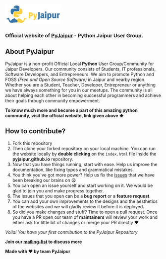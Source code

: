 ![PyJaipurLogo](https://github.com/PyJaipur/pyjaipur.github.io/blob/master/images/logo-white.png?raw=True) 

 
### Official website of [PyJaipur](https://pyjaipur.github.io) - Python Jaipur User Group.

## About PyJaipur
PyJaipur is a non-profit Official Local **Python** User Group/Community for Jaipur Developers. Our community consists of Students, IT professionals, Software Developers, and Entrepreneurs. We aim to promote Python and FOSS *(Free and Open Source Software)* in Jaipur and nearby region. Whether you are a Student, Teacher, Developer, Entrepreneur or anything we have always something for you in our meetups. The community is all about helping each other in becoming successful programmers and achieve their goals through community empowerment.

**To know much more and become a part of this amazing python community, visit the official website, link given above ⬆️**

## How to contribute?

1. Fork this repository 
2. Then clone your forked repository on your local machine. You can run the website locally by **double clicking** on the `index.html` file inside the **pyjaipur.github.io** repository.
3. Now that you have things running, start with ease. Help us improve the documentation, like fixing typos and grammatical mistakes. 
4. You think you've got more power? Help us fix the [issues](https://github.com/PyJaipur/pyjaipur.github.io/issues) that we have been breaking our brains on 😫
5. You can open an issue yourself and start working on it. We would be glad to join you and make progress together.
6. The issues that you open can be a **bug report** or a **feature request**.
7. You can add your own improvements to the designs and the aesthetics of the websites and we will gladly review it before it is deployed.
8. So did you make changes and stuff? Time to open a pull request. Once you have a PR open our team of **maintainers** will review your work and either ask for little bit of changes or merge your PR directly ❤️

*Voila! You have your first contribution to the PyJaipur Repository*

**Join our [mailing-list](https://mail.python.org/mm3/mailman3/lists/pyjaipur.python.org/) to discuss more**

**Made with ❤️ by team PyJaipur**

